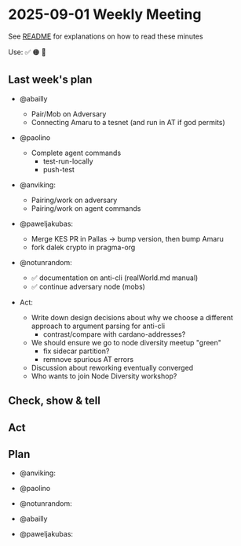 # 2025-09-01 Weekly Meeting

See [README](README.md) for explanations on how to read these minutes

Use: ✅ 🟠 🔴 

## Last week's plan

* @abailly
  * Pair/Mob on Adversary
  * Connecting Amaru to a tesnet (and run in AT if god permits)

* @paolino
  * Complete agent commands 
    - test-run-locally
    - push-test

* @anviking:
  * Pairing/work on adversary
  * Pairing/work on agent commands

* @paweljakubas:
  * Merge KES PR in Pallas -> bump version, then bump Amaru
  * fork dalek crypto in pragma-org

* @notunrandom:
  * ✅ documentation on anti-cli (realWorld.md manual)
  * ✅ continue adversary node (mobs)

* Act:
  * Write down design decisions about why we choose a different approach to argument parsing for anti-cli
    * contrast/compare with cardano-addresses?
  * We should ensure we go to node diversity meetup "green"
    * fix sidecar partition?
    * remnove spurious AT errors
  * Discussion about reworking eventually converged
  * Who wants to join Node Diversity workshop?

## Check, show & tell

## Act

## Plan

* @anviking:

* @paolino

* @notunrandom:

* @abailly

* @paweljakubas:
